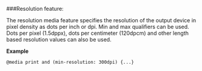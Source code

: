 ###Resolution feature:
<p>The resolution media feature specifies 
the resolution of the output device in pixel density as dots per inch or dpi. 
Min and max qualifiers can be used. Dots per pixel (1.5dppx), dots per centimeter (120dpcm) 
and other length based resolution values can also be used.</p>
<p><b>Example</b></p>
<pre><code>@media print and (min-resolution: 300dpi) {...}</pre></code>
